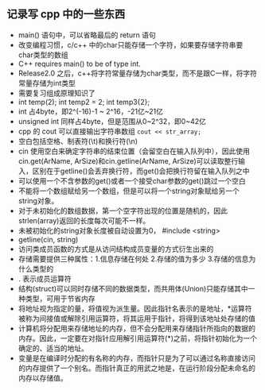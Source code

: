 ## 记录写 cpp 中的一些东西

+ main() 语句中，可以省略最后的 return 语句
+ 改变编程习惯，c/c++ 中的char只能存储一个字符，如果要存储字符串要char类型的数组
+ C++ requires main() to be of type int.
+ Release2.0 之后，c++将字符常量存储为char类型，而不是跟C一样，将字符常量存储为int类型 
+ 需要复习组成原理知识了
+ int temp(2); int temp2 = 2; int temp3{2};
+ int 占4byte，即2^(-16)-1 ~ 2^16，-21亿~21亿
+ unsigned int 同样占4byte，但是范围从0~2^32，即0~42亿
+ cpp 的 cout 可以直接输出字符串数组 `cout << str_array;`
+ 空白包括空格、制表符(\t)和换行符(\n)
+ cin 使用空白来确定字符串的结束位置（会留空白在输入队列中），因此使用cin.get(ArName, ArSize)和cin.getline(ArName, ArSize)可以读取整行输入，区别在于getline()会丢弃换行符，而get()会把换行符留在输入队列之中
+ 可以使用一个不含参数的get()或者一个接受char参数的get()跳过一个空白
+ 不能将一个数组赋给另一个数组，但是可以将一个string对象赋给另一个string对象。
+ 对于未初始化的数组数据，第一个空字符出现的位置是随机的，因此strlen(array)返回的长度每次可能不一样。
+ 未被初始化的string对象长度被自动设置为0， #include \<string>
+ getline(cin, string)
+ 访问类成员函数的方式是从访问结构成员变量的方式衍生出来的
+ 存储需要提供三种属性：1.信息存储在何处 2.存储的值为多少 3.存储的信息为什么类型的
+ . 表示成员运算符
+ 结构(struct)可以同时存储不同的数据类型，而共用体(Union)只能存储其中一种类型，可用于节省内存
+ 将地址视为指定的量，将值视为派生量。因此指针名表示的是地址，*运算符被称为间接值或解除引用运算符，将其运用于指针，将得到该地址处存储的值
+ 计算机将分配用来存储地址的内存，但不会分配用来存储指针所指向的数据的内存。因此，一定要在对指针应用解引用运算符(*)之前，将指针初始化为一个确定的、适当的地址。
+ 变量是在编译时分配的有名称的内存，而指针只是为了可以通过名称直接访问的内存提供了一个别名。而指针真正的用武之地是，在运行阶段分配未命名的内存以存储值。
